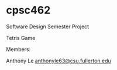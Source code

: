 # cpsc462
Software Design Semester Project

Tetris Game

Members:

Anthony Le        anthonyle63@csu.fullerton.edu
